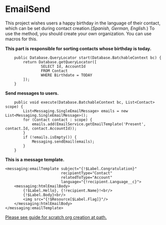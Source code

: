 # EmailSend
This project wishes users a happy birthday in the language of their contact,
which can be set during contact creation.(*Spanish, German, English.*)
To use the method, you should create your own organization. You can use macros for this.

**This part is responsible for sorting contacts whose birthday is today.**
~~~
    public Database.QueryLocator start(Database.BatchableContext bc) {
        return Database.getQueryLocator([
                SELECT Id, AccountId
                FROM Contact
                WHERE Birthdate = TODAY
        ]);
    }
~~~
**Send messages to users.**
```
    public void execute(Database.BatchableContext bc, List<Contact> scope) {
        List<Messaging.SingleEmailMessage> emails = new List<Messaging.SingleEmailMessage>();
        for (Contact contact : scope) {
            emails.add(EmailService.getEmailTemplate('Present', contact.Id, contact.AccountId));
        }
        if (!emails.isEmpty()) {
            Messaging.sendEmail(emails);
        }
    }
```
**This is a message template.**
~~~
<messaging:emailTemplate subject="{!$Label.Congratulation}"
                         recipientType="Contact"
                         relatedToType="Account"
                         language="{!recipient.Language__c}">
    <messaging:htmlEmailBody>
        {!$Label.Hello}, {!recipient.Name}!<br/>
        {!$Label.Body}<br/>
        <img src="{!$Resource[$Label.Flag]}"/>
    </messaging:htmlEmailBody>
</messaging:emailTemplate>
~~~

[Please see guide for scratch org creation at path.](https://github.com/maxprogood/EmailSend/blob/master/Create%20Scrch%20Org.md)</br>

